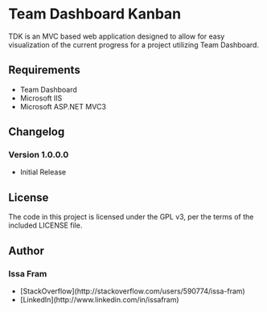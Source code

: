 # Team Dashboard Kanban
TDK is an MVC based web application designed to allow for easy visualization of the current progress for a project utilizing Team Dashboard.

## Requirements
<ul>
	<li>Team Dashboard</li>
	<li>Microsoft IIS</li>
	<li>Microsoft ASP.NET MVC3</li>
</ul>

## Changelog
### Version 1.0.0.0
<ul>
	<li>Initial Release</li>
</ul>

## License
The code in this project is licensed under the GPL v3, per the terms of the included LICENSE file.

## Author
### Issa Fram
<ul>
	<li> [StackOverflow](http://stackoverflow.com/users/590774/issa-fram) </li>
	<li> [LinkedIn](http://www.linkedin.com/in/issafram) </li>
</ul>